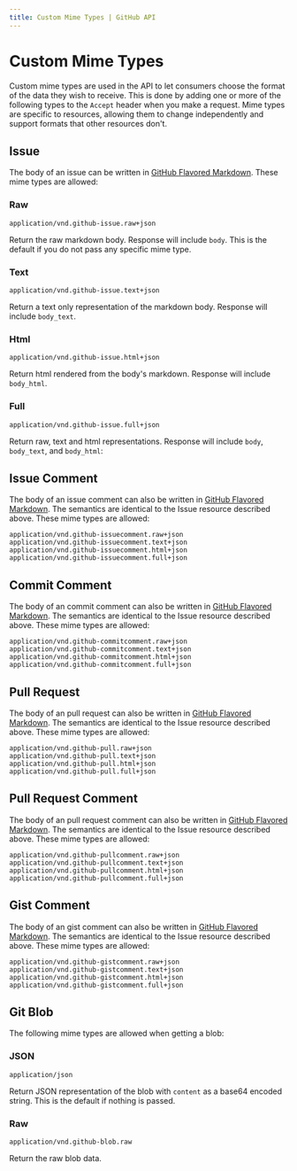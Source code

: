 ```yaml
---
title: Custom Mime Types | GitHub API
---
```


# Custom Mime Types

Custom mime types are used in the API to let consumers choose the format
of the data they wish to receive. This is done by adding one or more of
the following types to the `Accept` header when you make a request. Mime
types are specific to resources, allowing them to change independently
and support formats that other resources don't.

## Issue

The body of an issue can be written in [GitHub Flavored Markdown][gfm].
These mime types are allowed:

### Raw

    application/vnd.github-issue.raw+json

Return the raw markdown body. Response will include `body`. This is the
default if you do not pass any specific mime type.

### Text

    application/vnd.github-issue.text+json

Return a text only representation of the markdown body. Response will
include `body_text`.

### Html

    application/vnd.github-issue.html+json

Return html rendered from the body's markdown. Response will include
`body_html`.

### Full

    application/vnd.github-issue.full+json

Return raw, text and html representations. Response will include `body`,
`body_text`, and `body_html`:

## Issue Comment

The body of an issue comment can also be written in [GitHub Flavored
Markdown][gfm]. The semantics are identical to the Issue resource
described above. These mime types are allowed:

    application/vnd.github-issuecomment.raw+json
    application/vnd.github-issuecomment.text+json
    application/vnd.github-issuecomment.html+json
    application/vnd.github-issuecomment.full+json

## Commit Comment

The body of an commit comment can also be written in [GitHub Flavored
Markdown][gfm]. The semantics are identical to the Issue resource
described above. These mime types are allowed:

    application/vnd.github-commitcomment.raw+json
    application/vnd.github-commitcomment.text+json
    application/vnd.github-commitcomment.html+json
    application/vnd.github-commitcomment.full+json

## Pull Request

The body of an pull request can also be written in [GitHub Flavored
Markdown][gfm]. The semantics are identical to the Issue resource
described above. These mime types are allowed:

    application/vnd.github-pull.raw+json
    application/vnd.github-pull.text+json
    application/vnd.github-pull.html+json
    application/vnd.github-pull.full+json

## Pull Request Comment

The body of an pull request comment can also be written in [GitHub
Flavored Markdown][gfm]. The semantics are identical to the Issue
resource described above. These mime types are allowed:

    application/vnd.github-pullcomment.raw+json
    application/vnd.github-pullcomment.text+json
    application/vnd.github-pullcomment.html+json
    application/vnd.github-pullcomment.full+json

## Gist Comment

The body of an gist comment can also be written in [GitHub
Flavored Markdown][gfm]. The semantics are identical to the Issue
resource described above. These mime types are allowed:

    application/vnd.github-gistcomment.raw+json
    application/vnd.github-gistcomment.text+json
    application/vnd.github-gistcomment.html+json
    application/vnd.github-gistcomment.full+json

## Git Blob

The following mime types are allowed when getting a blob:

### JSON

    application/json

Return JSON representation of the blob with `content` as a base64
encoded string. This is the default if nothing is passed.

### Raw

    application/vnd.github-blob.raw

Return the raw blob data.

[gfm]:http://github.github.com/github-flavored-markdown/
